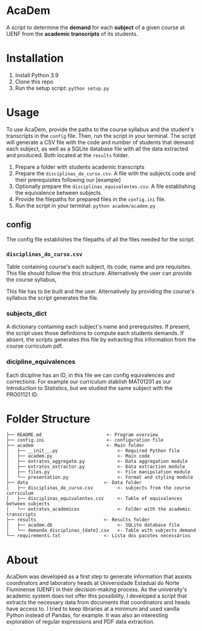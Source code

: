 # AcaDem
A script to determine the **demand** for each **subject** of a given course at UENF from the **academic transcripts** of its students.

# Installation 
1. Install Python 3.9
2. Clone this repo
3. Run the setup script: ```python setup.py```

# Usage 
To use AcaDem, provide the paths to the course syllabus and the student's transcripts in the `config` file. Then, run the script in your terminal. 
The script will generate a CSV file with the code and number of students that demand each subject, as well as a SQLite database file with all the data extracted and produced. Both located at the `results` folder. 

1. Prepare a folder with students academic transcripts 
2. Prepare the `disciplinas_do_curso.csv`. A file with the subjects code and their prerequisites following our [example]
3. Optionally prepare the `disciplinas_equivalentes.csv`. A file establishing the equivalence between subjects. 
4. Provide the filepaths for prepared files in the `config.ini` file. 
5. Run the script in your terminal: ```python academ/academ.py```


## config
The config file establishes the filepaths of all the files needed for the script. 

### `disciplinas_do_curso.csv`
Table containing course's each subject, its code, name and pre requisites. This file should follow the this structure. Alternatively the user can provide the course syllabus, 

This file has to be built and the user. Alternatively by providing the course's syllabus the script generates the file. 

### subjects_dict
A dictionary containing each subject's name and prerequisites. 
If present, the script uses those definitions to compute each students demands. 
If absent, the scripts generates this file by extracting this information from the course curriculum pdf. 
 
### dicipline_equivalences
Each dicipline has an ID, in this file we can config equivalences and corrections. For example our curriculum stablish MAT01201 as our Introduction to Statistics, but we studied the same subject with the PRO01121 ID. 

# Folder Structure
```
├── README.md                        <- Program overview 
├── config.ini                       <- configuration file
├── academ                           <- Main folder
│   ├── __init__.py                      <- Required Python file
│   ├── academ.py                        <- Main code
│   ├── extratos_aggregate.py            <- Data aggregation module
│   ├── extratos_extractor.py            <- Data extraction module
│   ├── files.py                         <- File manipulation module
│   └── presentation.py                  <- Format and styling module
├── data                            <- Data folder 
│   ├── disciplinas_do_curso.csv         <- subjects from the course curriculum
│   ├── disciplinas_equivalentes.csv     <- Table of equivalences between subjects
│   └── extratos_academicos              <- Folder with the academic transcripts
├── results                         <- Results folder 
│   ├── academ.db                        <- SQLite database file
│   └── demanda_disciplinas_{date}.csv   <- Table with subjects demand
└── requirements.txt                <- Lista dos pacotes necessários 
```
# About
AcaDem was developed as a first step to generate information that assists coordinators and laboratory heads at Universidade Estadual do Norte Fluminense (UENF) in their decision-making process. As the university's academic system does not offer this possibility, I developed a script that extracts the necessary data from documents that coordinators and heads have access to. I tried to keep libraries at a minimum and used vanilla Python instead of Pandas, for example. It was also an interesting exploration of regular expressions and PDF data extraction.
